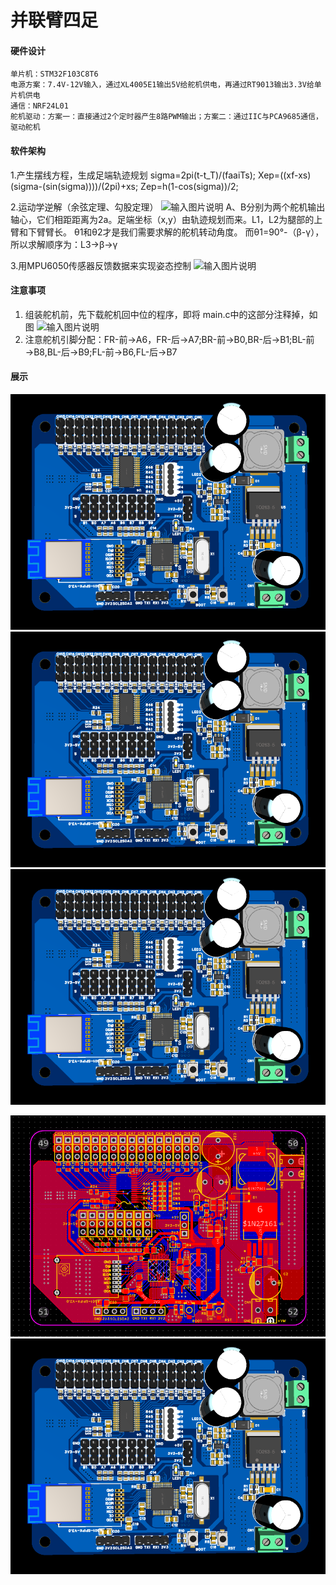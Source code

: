 # 并联臂四足

#### 硬件设计
    单片机：STM32F103C8T6
    电源方案：7.4V-12V输入，通过XL4005E1输出5V给舵机供电，再通过RT9013输出3.3V给单片机供电
    通信：NRF24L01
    舵机驱动：方案一：直接通过2个定时器产生8路PWM输出；方案二：通过IIC与PCA9685通信，驱动舵机
#### 软件架构
1.产生摆线方程，生成足端轨迹规划
    sigma=2pi(t-t_T)/(faaiTs);
    Xep=((xf-xs)(sigma-(sin(sigma))))/(2pi)+xs;
    Zep=h(1-cos(sigma))/2;

2.运动学逆解（余弦定理、勾股定理）
![输入图片说明](https://foruda.gitee.com/images/1717127428638827343/8b90ec1d_10461025.png "屏幕截图")
A、B分别为两个舵机输出轴心，它们相距距离为2a。足端坐标（x,y）由轨迹规划而来。L1，L2为腿部的上臂和下臂臂长。
θ1和θ2才是我们需要求解的舵机转动角度。
而θ1=90°-（β-γ），所以求解顺序为：L3→β→γ

3.用MPU6050传感器反馈数据来实现姿态控制
![输入图片说明](https://foruda.gitee.com/images/1717127472478777318/700a5e85_10461025.png "屏幕截图")

#### 注意事项

1.  组装舵机前，先下载舵机回中位的程序，即将 main.c中的这部分注释掉，如图
![输入图片说明](https://foruda.gitee.com/images/1717127497390548298/86aff585_10461025.png "屏幕截图")
2.  注意舵机引脚分配：FR-前→A6，FR-后→A7;BR-前→B0,BR-后→B1;BL-前→B8,BL-后→B9;FL-前→B6,FL-后→B7

#### 展示
![输入图片说明](image.png)
![输入图片说明](image.png)
![输入图片说明](image.png)

![输入图片说明](image1.png)
![输入图片说明](image.png)